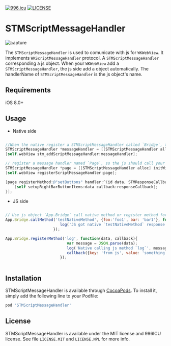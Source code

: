 [![996.icu](https://img.shields.io/badge/link-996.icu-red.svg)](https://996.icu)
[![LICENSE](https://img.shields.io/badge/license-NPL%20(The%20996%20Prohibited%20License)-blue.svg)](https://github.com/996icu/996.ICU/blob/master/LICENSE)

# STMScriptMessageHandler

![capture](./Capture.gif)


The `STMScriptMessageHandler` is used to comunicate with js for `WKWebView`. It implements `WKScriptMessageHandler` protocol. A `STMScriptMessageHandler` corresponding a js object. When your `WKWebView` add a `STMScriptMessageHandler`, the js side add a object automatically. The  handlerName of `STMScriptMessageHandler` is the js object's name.


## Requirements

iOS 8.0+

## Usage

- Native side

```objectivec

//When the native register a STMScriptMessageHandler called `Bridge`, the js register a object called `App.Bridge`.
STMScriptMessageHandler *messageHandler = [[STMScriptMessageHandler alloc] initWithScriptMessageHandlerName:@"Bridge" forWebView:self.webView];
[self.webView stm_addScriptMessageHandler:messageHandler];

// register a message handler named `Page`, so the js should call your method (that the message handler registered) use `App.Page.callMethod...`
STMScriptMessageHandler *page = [[STMScriptMessageHandler alloc] initWithScriptMessageHandlerName:@"Page" forWebView:self.webView];
[self.webView registerScriptMessageHandler:page];

[page registerMethod:@"setButtons" handler:^(id data, STMResponseCallback responseCallback) {
    [self setupRightBarButtonItems:data callback:responseCallback];
}];

```

- JS side

```javascript

// Use js object `App.Bridge` call native method or register method for native.
App.Bridge.callMethod('testNativeMethod', {foo:'foo1', bar: 'bar1'}, function(data){
                        log('JS got native `testNativeMethod` response', data);
                     });

App.Bridge.registerMethod('log', function(data, callback){
                           var message = JSON.parse(data);
                           log('Native calling js method `log`', message);
                           callback({key: 'from js', value: 'something'});
                        });
                        
```

## Installation

STMScriptMessageHandler is available through [CocoaPods](https://cocoapods.org). To install
it, simply add the following line to your Podfile:

```ruby
pod 'STMScriptMessageHandler'
```

## License

STMScriptMessageHandler is available under the MIT license and 996ICU license. See file `LICENSE.MIT` and `LICENSE.NPL` for more info.